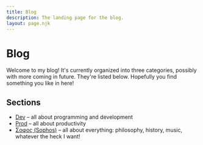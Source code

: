 ```yaml
---
title: Blog
description: The landing page for the blog.
layout: page.njk
---
```


# Blog

Welcome to my blog! It's currently organized into three categories, possibly with more coming in future. They're listed below. Hopefully you find something you like in here!

## Sections

-   [Dev](/blog/dev) – all about programming and development
-   [Prod](/blog/prod) – all about productivity
-   [Σοφος (Sophos)](/blog/sophos) – all about everything: philosophy, history, music, whatever the heck I want!
